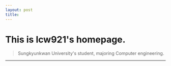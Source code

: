 ```yaml
---
layout: post
title: 
---
```



# This is lcw921's homepage.
> Sungkyunkwan University's student, majoring Computer engineering.

---
